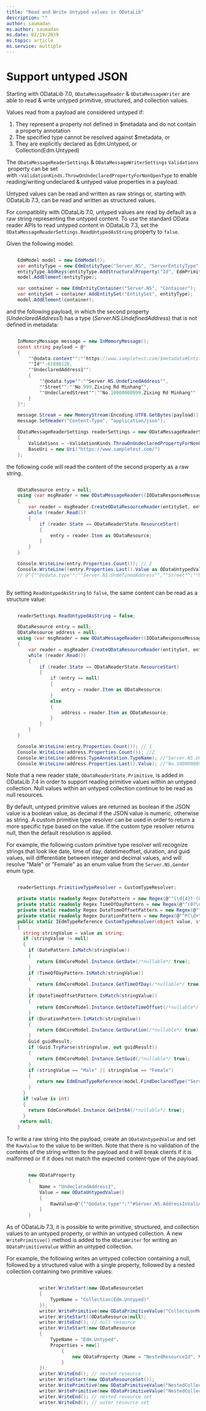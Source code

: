 ```yaml
---
title: "Read and Write Untyped values in ODataLib"
description: ""
author: saumadan
ms.author: saumadan
ms.date: 02/19/2019
ms.topic: article
ms.service: multiple
---
```

# Support untyped JSON
Starting with ODataLib 7.0, `ODataMessageReader` & `ODataMessageWriter` are able to read & write untyped primitive, structured, and collection values.  

Values read from a payload are considered untyped if:

1. They represent a property not defined in $metadata and do not contain a property annotation
2. The specified type cannot be resolved against $metadata, or
3. They are explicitly declared as Edm.Untyped, or Collection(Edm.Untyped)

The `ODataMessageReaderSettings` & `ODataMessageWriterSettings` `Validations` property can be set with `~ValidationKinds.ThrowOnUndeclaredPropertyForNonOpenType` to enable reading/writing undeclared & untyped value properties in a payload. 

Untyped values can be read and written as raw strings or, starting with ODataLib 7.3, can be read and written as structured values.

For compatiblity with ODataLib 7.0, untyped values are read by default as a raw string representing the untyped content. To use the standard OData reader APIs to read untyped content in ODataLib 7.3, set the `ODataMessageReaderSettings.ReadUntypedAsString` property to `false`.

Given the following model:

```C#   

    EdmModel model = new EdmModel();
    var entityType = new EdmEntityType("Server.NS", "ServerEntityType", null, false, false, false);
    entityType.AddKeys(entityType.AddStructuralProperty("Id", EdmPrimitiveTypeKind.Int32));
    model.AddElement(entityType);

    var container = new EdmEntityContainer("Server.NS", "Container");
    var entitySet = container.AddEntitySet("EntitySet", entityType);
    model.AddElement(container);

```

and the following payload, in which the second property (*UndeclaredAddress1*) has a type (*Server.NS.UndefinedAddress*) that is not defined in metadata:

```C#   

    InMemoryMessage message = new InMemoryMessage();
    const string payload = @"
    {
        ""@odata.context"":""https://www.sampletest.com/$metadata#EntitySet/$entity"",
        ""Id"":61880128,
        ""UndeclaredAddress1"":
        {
            ""@odata.type"":""Server.NS.UndefinedAddress"",
            ""Street"":""No.999,Zixing Rd Minhang"",
            ""UndeclaredStreet"":""No.10000000999,Zixing Rd Minhang""
        }
    }";

    message.Stream = new MemoryStream(Encoding.UTF8.GetBytes(payload));
    message.SetHeader("Content-Type", "application/json");

    ODataMessageReaderSettings readerSettings = new ODataMessageReaderSettings
    {
        Validations = ~ValidationKinds.ThrowOnUndeclaredPropertyForNonOpenType,
        BaseUri = new Uri("https://www.sampletest.com/")
    };

```

the following code will read the content of the second property as a raw string.

```C#   

    ODataResource entry = null;
    using (var msgReader = new ODataMessageReader((IODataResponseMessage)message, readerSettings, model))
    {
        var reader = msgReader.CreateODataResourceReader(entitySet, entityType);
        while (reader.Read())
        {
            if (reader.State == ODataReaderState.ResourceStart)
			{
				entry = reader.Item as ODataResource;
            }
        }
    }

    Console.WriteLine(entry.Properties.Count()); // 2
    Console.WriteLine((entry.Properties.Last().Value as ODataUntypedValue).RawValue); 
    // @"{""@odata.type"":""Server.NS.UndefinedAddress"",""Street"":""No.999,Zixing Rd Minhang"",""UndeclaredStreet"":""No.10000000999,Zixing Rd Minhang""}"
    
```

By setting `ReadUntypedAsString` to `false`, the same content can be read as a structure value:

```C#   

    readerSettings.ReadUntypedAsString = false;

    ODataResource entry = null;
    ODataResource address = null;
    using (var msgReader = new ODataMessageReader((IODataResponseMessage)message, readerSettings, model))
    {
        var reader = msgReader.CreateODataResourceReader(entitySet, entityType);
        while (reader.Read())
        {
            if (reader.State == ODataReaderState.ResourceStart)
			{
	            if (entry == null)
                {
					entry = reader.Item as ODataResource;
                }
                else
                {
					address = reader.Item as ODataResource;
                }
			}
        }
    }

    Console.WriteLine(entry.Properties.Count()); // 1
    Console.WriteLine(address.Properties.Count()); //2 
    Console.WriteLine(address.TypeAnnotation.TypeName); //"Server.NS.UndefinedAddress" 
    Console.WriteLine(address.Properties.Last().Value); //"No.10000000999,Zixing Rd Minhang" 

```

Note that a new reader state, `ODataReaderState.Primitive`, is added in ODataLib 7.4 in order to support reading primitive values within an untyped collection. Null values within an untyped collection continue to be read as null resources.  

By default, untyped primitive values are returned as boolean if the JSON value is a boolean value, as decimal if the JSON value is numeric, otherwise as string.  A custom primitive type resolver can be used in order to return a more specific type based on the value. If the custom type resolver returns null, then the default resolution is applied. 

For example, the following custom primitive type resolver will recognize strings that look like date, time of day, datetimeoffset, duration, and guid values, will differentiate between integer and decimal values, and will resolve "Male" or "Female" as an enum value from the `Server.NS.Gender` enum type. 

```C#

	readerSettings.PrimitiveTypeResolver = CustomTypeResolver;

    private static readonly Regex DatePattern = new Regex(@"^(\d{4})-(0?[1-9]|1[012])-(0?[1-9]|[12]\d|3[0|1])$", RegexOptions.Singleline | RegexOptions.Compiled);
    private static readonly Regex TimeOfDayPattern = new Regex(@"^(0?\d|1\d|2[0-3]):(0?\d|[1-5]\d)(:(0?\d|[1-5]\d)(\.\d{1,7})?)?$", RegexOptions.Singleline | RegexOptions.Compiled);
    private static readonly Regex DateTimeOffsetPattern = new Regex(@"^(\d{2,4})-(\d{1,2})-(\d{1,2})(T|(\s+))(\d{1,2}):(\d{1,2})", RegexOptions.Singleline | RegexOptions.Compiled);
    private static readonly Regex DurationPattern = new Regex(@"^P(\d+Y)?(\d+M)?(\d+W)?(\d+D)?(T(\d+H)?(\d+M)?(\d+(\.\d{1,12})?S)?)?$", RegexOptions.Singleline | RegexOptions.Compiled);
    public static IEdmTypeReference CustomTypeResolver(object value, string typeName)
    {
      string stringValue = value as string;
      if (stringValue != null)
      {
        if (DatePattern.IsMatch(stringValue))
        {
           return EdmCoreModel.Instance.GetDate(/*nullable*/ true);
        }
        if (TimeOfDayPattern.IsMatch(stringValue))
        {
           return EdmCoreModel.Instance.GetTimeOfDay(/*nullable*/ true);
        }
        if (DateTimeOffsetPattern.IsMatch(stringValue))
        {
           return EdmCoreModel.Instance.GetDateTimeOffset(/*nullable*/ true);
        }
        if (DurationPattern.IsMatch(stringValue))
        {
           return EdmCoreModel.Instance.GetDuration(/*nullable*/ true);
        }
        Guid guidResult;
        if (Guid.TryParse(stringValue, out guidResult))
        {
           return EdmCoreModel.Instance.GetGuid(/*nullable*/ true);
        }
        if (stringValue == "Male" || stringValue == "Female")
        {
           return new EdmEnumTypeReference(model.FindDeclaredType("Server.NS.Gender") as IEdmEnumType, /*nullable*/ true);
        }
      }
      if (value is int)
      {
        return EdmCoreModel.Instance.GetInt64(/*nullable*/ true);
      }
     return null;
    }

```

To write a raw string into the payload, create an `ODataUntypedValue` and set the `RawValue` to the value to be written. Note that there is no validation of the contents of the string written to the payload and it will break clients if it is malformed or if it does not match the expected content-type of the payload.

```C#

        new ODataProperty
        {
            Name = "UndeclaredAddress1",
            Value = new ODataUntypedValue()
            {
                RawValue=@"{""@odata.type"":""#Server.NS.AddressInValid"",'Street':""No.999,Zixing Rd Minhang"",""UndeclaredStreet"":'No.10000000999,Zixing Rd Minhang'}}"
            }
        }    

```

As of ODataLib 7.3, it is possible to write primitive, structured, and collection values to an untyped property, or within an untyped collection. A new `WritePrimitive()` method is added to the `ODataWriter` for writing an `ODataPrimitiveValue` within an untyped collection.

For example, the following writes an untyped collection containing a null, followed by a structured value with a single property, followed by a nested collection containing two primitive values:

```C#

            writer.WriteStart(new ODataResourceSet
            {
                TypeName = "Collection(Edm.Untyped)"
            });
            writer.WritePrimitive(new ODataPrimitiveValue("CollectionMember1"));
            writer.WriteStart((ODataResource)null);
            writer.WriteEnd(); // null resource
            writer.WriteStart(new ODataResource
            {
                TypeName = "Edm.Untyped",
                Properties = new[]
                    {
                        new ODataProperty {Name = "NestedResourceId", Value = new ODataPrimitiveValue(1)},
                    }
            });
            writer.WriteEnd(); // nested resource
            writer.WriteStart(new ODataResourceSet());
            writer.WritePrimitive(new ODataPrimitiveValue("NestedCollectionMember1"));
            writer.WritePrimitive(new ODataPrimitiveValue("NestedCollectionMember2"));
            writer.WriteEnd(); // nested resource set
            writer.WriteEnd(); // outer resource set

```

